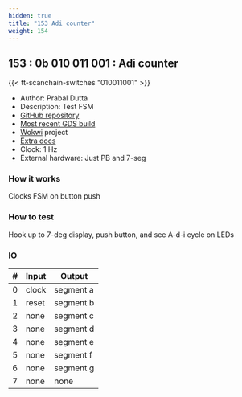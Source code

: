 ```yaml
---
hidden: true
title: "153 Adi counter"
weight: 154
---
```


## 153 : 0b 010 011 001 : Adi counter

{{< tt-scanchain-switches "010011001" >}}

* Author: Prabal Dutta
* Description: Test FSM
* [GitHub repository](https://github.com/prabaldutta/tt02-adi-demo)
* [Most recent GDS build](https://github.com/prabaldutta/tt02-adi-demo/actions/runs/3603700069)
* [Wokwi](https://wokwi.com/projects/341613097060926036) project
* [Extra docs](none)
* Clock: 1 Hz
* External hardware: Just PB and 7-seg



### How it works

Clocks FSM on button push

### How to test

Hook up to 7-deg display, push button, and see A-d-i cycle on LEDs

### IO

| # | Input        | Output       |
|---|--------------|--------------|
| 0 | clock  | segment a |
| 1 | reset  | segment b |
| 2 | none  | segment c |
| 3 | none  | segment d |
| 4 | none  | segment e |
| 5 | none  | segment f |
| 6 | none  | segment g |
| 7 | none  | none |
